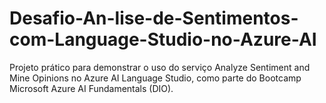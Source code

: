 # Desafio-An-lise-de-Sentimentos-com-Language-Studio-no-Azure-AI
Projeto prático para demonstrar o uso do serviço Analyze Sentiment and Mine Opinions no Azure AI Language Studio, como parte do Bootcamp Microsoft Azure AI Fundamentals (DIO).
